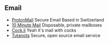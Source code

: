 ## Email

  * [ProtonMail](https://protonmail.com/) Secure Email Based in Switzerland
  * [10 Minute Mail](https://10minutemail.net/) Disposable, private mailboxes
  * [Cock.li](https://cock.li/) Yeah it's mail with cocks
  * [Tutanota](https://tutanota.com/) Secure, open source email service